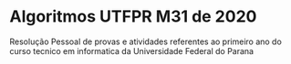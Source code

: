 # Algoritmos UTFPR M31 de 2020
 Resolução Pessoal de provas e atividades referentes ao primeiro ano do curso tecnico em informatica da Universidade Federal do Parana
